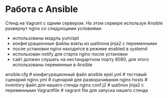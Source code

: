 # Работа с Ansible

Стенд на Vagrant с одним сервером. На этом сервере используя Ansible развернут nginx со следующими условиями:
- использованы модуль yum/apt
- конфигурационные файлы взяты из шаблона jinja2 с переменными
- после установки nginx находится в режиме enabled в systemd
- использован notify для старта nginx после установки
- сайт должен слушать на нестандартном порту 8080, для этого использованы переменные в Ansible
  
ansible.cfg        # конфигурационный файл ansible
epel.yml           # тестовый сценарий
nginx.yml          # сценарий для разворачивания nginx
hosts              # inventory файл для нашего стенда
nginx.conf.j2      # шаблон jinja2 с переменными
Vagrantfile        # vagrant file для запуска нашего стенда